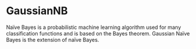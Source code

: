 # GaussianNB
Naïve Bayes is a probabilistic machine learning algorithm used for many classification functions and is based on the Bayes theorem. Gaussian Naïve Bayes is the extension of naïve Bayes.
